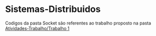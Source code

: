 # Sistemas-Distribuidos

Codigos da pasta Socket são referentes ao trabalho proposto na pasta [Atividades-Trabalho/Trabalho 1](https://github.com/michelmelo25/Sistemas-Distribuidos/blob/master/Atividades-Trabalhos/Trabalho1.pdf)
